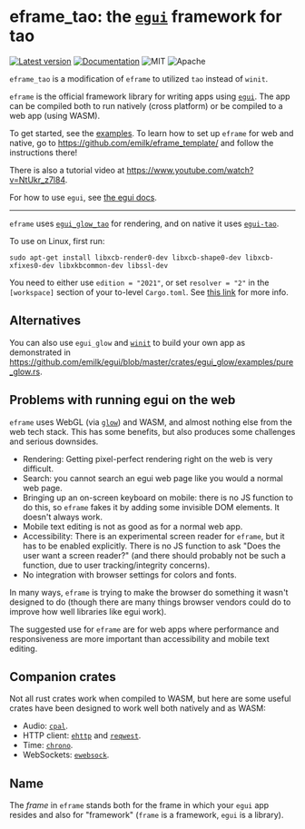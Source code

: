 # eframe_tao: the [`egui`](https://github.com/emilk/egui) framework for tao

[![Latest version](https://img.shields.io/crates/v/eframe_tao.svg)](https://crates.io/crates/eframe_tao)
[![Documentation](https://docs.rs/eframe_tao/badge.svg)](https://docs.rs/eframe_tao)
![MIT](https://img.shields.io/badge/license-MIT-blue.svg)
![Apache](https://img.shields.io/badge/license-Apache-blue.svg)

`eframe_tao` is a modification of `eframe` to utilized `tao` instead of `winit`.

`eframe` is the official framework library for writing apps using [`egui`](https://github.com/emilk/egui). The app can be compiled both to run natively (cross platform) or be compiled to a web app (using WASM).

To get started, see the [examples](https://github.com/emilk/egui/tree/master/examples).
To learn how to set up `eframe` for web and native, go to <https://github.com/emilk/eframe_template/> and follow the instructions there!

There is also a tutorial video at <https://www.youtube.com/watch?v=NtUkr_z7l84>.

For how to use `egui`, see [the egui docs](https://docs.rs/egui).

---

`eframe` uses [`egui_glow_tao`](https://github.com/tauri-apps/egui/tree/master/crates/egui_glow) for rendering, and on native it uses [`egui-tao`](https://github.com/tauri-apps/egui/tree/master/crates/egui-winit).

To use on Linux, first run:

```
sudo apt-get install libxcb-render0-dev libxcb-shape0-dev libxcb-xfixes0-dev libxkbcommon-dev libssl-dev
```

You need to either use `edition = "2021"`, or set `resolver = "2"` in the `[workspace]` section of your to-level `Cargo.toml`. See [this link](https://doc.rust-lang.org/edition-guide/rust-2021/default-cargo-resolver.html) for more info.

## Alternatives

You can also use `egui_glow` and [`winit`](https://github.com/rust-windowing/winit) to build your own app as demonstrated in <https://github.com/emilk/egui/blob/master/crates/egui_glow/examples/pure_glow.rs>.

## Problems with running egui on the web

`eframe` uses WebGL (via [`glow`](https://crates.io/crates/glow)) and WASM, and almost nothing else from the web tech stack. This has some benefits, but also produces some challenges and serious downsides.

- Rendering: Getting pixel-perfect rendering right on the web is very difficult.
- Search: you cannot search an egui web page like you would a normal web page.
- Bringing up an on-screen keyboard on mobile: there is no JS function to do this, so `eframe` fakes it by adding some invisible DOM elements. It doesn't always work.
- Mobile text editing is not as good as for a normal web app.
- Accessibility: There is an experimental screen reader for `eframe`, but it has to be enabled explicitly. There is no JS function to ask "Does the user want a screen reader?" (and there should probably not be such a function, due to user tracking/integrity concerns).
- No integration with browser settings for colors and fonts.

In many ways, `eframe` is trying to make the browser do something it wasn't designed to do (though there are many things browser vendors could do to improve how well libraries like egui work).

The suggested use for `eframe` are for web apps where performance and responsiveness are more important than accessibility and mobile text editing.

## Companion crates

Not all rust crates work when compiled to WASM, but here are some useful crates have been designed to work well both natively and as WASM:

- Audio: [`cpal`](https://github.com/RustAudio/cpal).
- HTTP client: [`ehttp`](https://github.com/emilk/ehttp) and [`reqwest`](https://github.com/seanmonstar/reqwest).
- Time: [`chrono`](https://github.com/chronotope/chrono).
- WebSockets: [`ewebsock`](https://github.com/rerun-io/ewebsock).

## Name

The _frame_ in `eframe` stands both for the frame in which your `egui` app resides and also for "framework" (`frame` is a framework, `egui` is a library).
